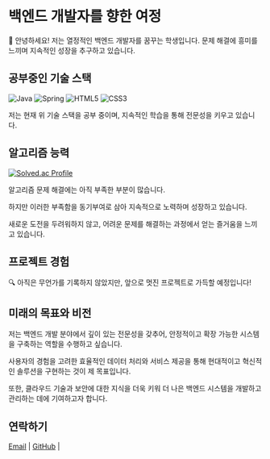 <div align="left">

# 백엔드 개발자를 향한 여정

👋 안녕하세요! 저는 열정적인 백엔드 개발자를 꿈꾸는 학생입니다. 문제 해결에 흥미를 느끼며 지속적인 성장을 추구하고 있습니다.

## 공부중인 기술 스택

![Java](https://img.shields.io/badge/Java-007396?style=flat-square&logo=Java&logoColor=white)
![Spring](https://img.shields.io/badge/Spring-6DB33F?style=flat-square&logo=Spring&logoColor=white)
![HTML5](https://img.shields.io/badge/HTML5-E34F26?style=flat-square&logo=HTML5&logoColor=white)
![CSS3](https://img.shields.io/badge/CSS3-1572B6?style=flat-square&logo=CSS3&logoColor=white)

저는 현재 위 기술 스택을 공부 중이며, 지속적인 학습을 통해 전문성을 키우고 있습니다.

## 알고리즘 능력

[![Solved.ac Profile](http://mazassumnida.wtf/api/v2/generate_badge?boj=choi_mung)](https://solved.ac/choi_mung)

알고리즘 문제 해결에는 아직 부족한 부분이 많습니다. 

하지만 이러한 부족함을 동기부여로 삼아 지속적으로 노력하며 성장하고 있습니다.

새로운 도전을 두려워하지 않고, 어려운 문제를 해결하는 과정에서 얻는 즐거움을 느끼고 있습니다.

## 프로젝트 경험

🔍 아직은 무언가를 기록하지 않았지만, 앞으로 멋진 프로젝트로 가득할 예정입니다!

## 미래의 목표와 비전

저는 백엔드 개발 분야에서 깊이 있는 전문성을 갖추어, 안정적이고 확장 가능한 시스템을 구축하는 역할을 수행하고 싶습니다. 

사용자의 경험을 고려한 효율적인 데이터 처리와 서비스 제공을 통해 현대적이고 혁신적인 솔루션을 구현하는 것이 제 목표입니다. 

또한, 클라우드 기술과 보안에 대한 지식을 더욱 키워 더 나은 백엔드 시스템을 개발하고 관리하는 데에 기여하고자 합니다.

## 연락하기

[Email](mailto:hdtv@kakao.com)  | [GitHub](https://github.com/choimung) | 

</div>
